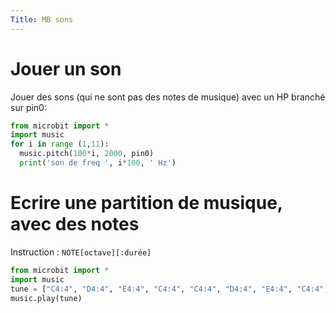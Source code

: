 ```yaml
---
Title: MB sons
---
```


# Jouer un son

Jouer des sons (qui ne sont pas des notes de musique) avec un HP branché sur pin0:

```python
from microbit import *
import music
for i in range (1,11):
  music.pitch(100*i, 2000, pin0)
  print('son de freq ', i*100, ' Hz')
``` 

# Ecrire une partition de musique, avec des notes 

Instruction : `NOTE[octave][:durée]` 

```python
from microbit import *
import music
tune = ["C4:4", "D4:4", "E4:4", "C4:4", "C4:4", "D4:4", "E4:4", "C4:4", "E4:4", "F4:4", "G4:8", "E4:4", "F4:4", "G4:8"]
music.play(tune)
```

